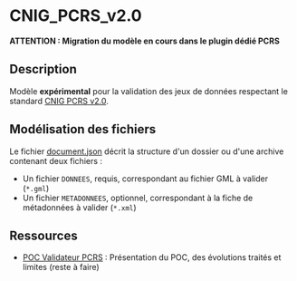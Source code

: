 # CNIG_PCRS_v2.0

**ATTENTION : Migration du modèle en cours dans le plugin dédié PCRS**

## Description

Modèle **expérimental** pour la validation des jeux de données respectant le standard [CNIG PCRS v2.0](https://cnigfr.github.io/PCRS/).

## Modélisation des fichiers

Le fichier [document.json](document.json) décrit la structure d'un dossier ou d'une archive contenant deux fichiers :

* Un fichier `DONNEES`, requis, correspondant au fichier GML à valider (`*.gml`)
* Un fichier `METADONNEES`, optionnel, correspondant à la fiche de métadonnées à valider (`*.xml`)

## Ressources

* [POC Validateur PCRS](POC-PCRS.md) : Présentation du POC, des évolutions traités et limites (reste à faire)
